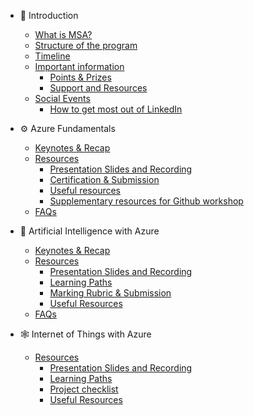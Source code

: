 - <span class='sidebar_emoji'>🚀</span> Introduction 

  - [What is MSA?](/docs/intro/what-is-msa.md)
  - [Structure of the program](/docs/intro/structure.md)
  - [Timeline](/docs/intro/timeline.md)
  - [Important information](/docs/intro/important.md)
  	- [Points & Prizes](/docs/intro/important?id=_1-points-amp-prizes)
  	- [Support and Resources](/docs/intro/important?id=_2-support-and-resources)
  - [Social Events](/docs/intro/social.md)
    - [How to get most out of LinkedIn](/docs/intro/social?id=how-to-get-most-out-of-linkedin)

- <span class='sidebar_emoji'>⚙️</span> Azure Fundamentals

  - [Keynotes & Recap](/docs/azure/notes.md)
  - [Resources](/docs/azure/resources.md)
  	- [Presentation Slides and Recording](/docs/azure/resources?id=_1-presentation-slides-and-recording)
  	- [Certification & Submission](/docs/azure/resources?id=_2-certification-amp-submission)
  	- [Useful resources](/docs/azure/resources?id=_3-useful-resources)
  	- [Supplementary resources for Github workshop](/docs/azure/resources?id=_4-supplementary-resources-for-Github-workshop)
  - [FAQs](/docs/azure/faq.md)

- <span class='sidebar_emoji'>🤖</span> Artificial Intelligence with Azure

  - [Keynotes & Recap](/docs/ai/notes.md)    
  - [Resources](/docs/ai/resources.md)
    - [Presentation Slides and Recording](/docs/ai/resources?id=_1-presentation-slides-and-recording)
    - [Learning Paths](/docs/ai/resources?id=_2-learning-paths)
    - [Marking Rubric & Submission](/docs/ai/resources?id=_3-marking-rubric-amp-submission)
    - [Useful Resources](/docs/ai/resources?id=_4-useful-resources)
  - [FAQs](/docs/ai/faq.md)

- <span class='sidebar_emoji'>🕸️</span> Internet of Things with Azure
  
  - [Resources](/docs/iot/resources.md)
    - [Presentation Slides and Recording](/docs/iot/resources?id=_1-presentation-slides-and-recording)
    - [Learning Paths](/docs/iot/resources?id=_2-learning-paths)
    - [Project checklist](/docs/iot/resources?id=_3-project-checklist)
    - [Useful Resources](/docs/iot/resources?id=_4-useful-resources)
